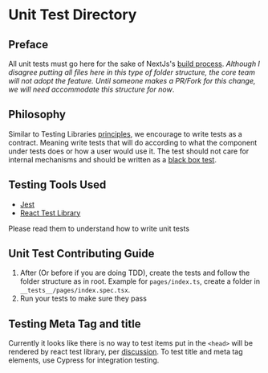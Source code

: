 # Unit Test Directory

## Preface

All unit tests must go here for the sake of NextJs's [build process](https://github.com/vercel/next.js/issues/1914). _Although I disagree putting all files here in this type of folder structure, the core team will not adopt the feature. Until someone makes a PR/Fork for this change, we will need accommodate this structure for now_.

## Philosophy

Similar to Testing Libraries [principles](https://testing-library.com/docs/guiding-principles), we encourage to write tests as a contract. Meaning write tests that will do according to what the component under tests does or how a user would use it. The test should not care for internal mechanisms and should be written as a [black box test](https://en.wikipedia.org/wiki/Black-box_testing).

## Testing Tools Used

- [Jest](https://jestjs.io/)
- [React Test Library](https://testing-library.com/docs/react-testing-library/intro)

Please read them to understand how to write unit tests

## Unit Test Contributing Guide

1. After (Or before if you are doing TDD), create the tests and follow the folder structure as in root. Example for `pages/index.ts`, create a folder in `__tests__/pages/index.spec.tsx`.
1. Run your tests to make sure they pass

## Testing Meta Tag and title

Currently it looks like there is no way to test items put in the `<head>` will be rendered by react test library, per [discussion](https://github.com/vercel/next.js/discussions/11060?sort_order=chronological#discussioncomment-26941). To test title and meta tag elements, use Cypress for integration testing.
